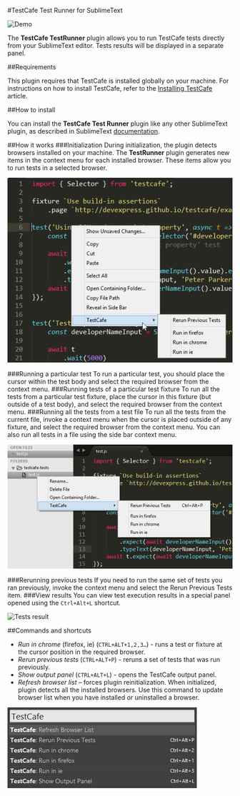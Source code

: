 #TestCafe Test Runner for SublimeText

![Demo](./images/demo.gif)

The **TestCafe TestRunner** plugin allows you to run TestCafe tests directly from your SublimeText editor. Tests results will be displayed in a separate panel.

##Requirements

This plugin requires that TestCafe is installed globally on your machine. For instructions on how to install TestCafe, refer to the [Installing TestCafe](https://devexpress.github.io/testcafe/documentation/getting-started/#installing-testcafe) article. 

##How to install

You can install the **TestCafe Test Runner** plugin like any other SublimeText plugin, as described in SublimeText [documentation](https://www.sublimetext.com/docs/3/packages.html).

##How it works
###Initialization
During initialization, the plugin detects browsers installed on your machine. The **TestRunner** plugin generates new items in the context menu for each installed browser. These items allow you to run tests in a selected browser.

![Editor context menu](./images/context-menu.png)

###Running a particular test
To run a particular test, you should place the cursor within the test body and select the required browser from the context menu. 
###Running tests of a particular test fixture
To run all the tests from a particular test fixture, place the cursor in this fixture (but outside of a test body), and select the required browser from the context menu.
###Running all the tests from a test file
To run all the tests from the current file, invoke a context menu when the cursor is placed outside of any fixture, and select the required browser from the context menu.
You can also run all tests in a file using the side bar context menu.

![Side bar context menu](./images/side-bar-menu.png)

###Rerunning previous tests
If you need to run the same set of tests you ran previously, invoke the context menu and select the Rerun Previous Tests item.
###View results
You can view test execution results in a special panel opened using the `Ctrl+Alt+L` shortcut.

![Tests result](./images/report.png)

##Commands and shortcuts

* *Run in chrome* (firefox, ie) (`CTRL+ALT+1,2,3…`) - runs a test or fixture at the cursor position in the required browser. 
* *Rerun previous tests* (`CTRL+ALT+P`) - reruns a set of tests that was run previously.
* *Show output panel* (`CTRL+ALT+L`) - opens the TestCafe output panel.
* *Refresh browser list* – forces plugin reinitialization. When initialized, plugin detects all the installed browsers. Use this command to update browser list when you have installed or uninstalled a browser.

![Commands](./images/commands.png)
